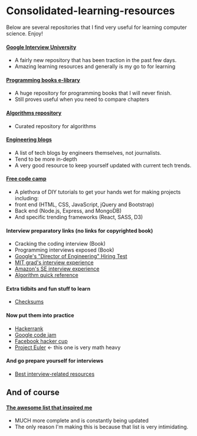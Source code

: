 # Consolidated-learning-resources

Below are several repositories that I find very useful for learning computer science. Enjoy!

#### [Google Interview University](https://github.com/jwasham/google-interview-university)

 - A fairly new repository that has been traction in the past few days.
 - Amazing learning resources and generally is my go to for learning
 

#### [Programming books e-library](https://github.com/vhf/free-programming-books/blob/master/free-programming-books.md)
 
 - A huge repository for programming books that I will never finish.
 - Still proves useful when you need to compare chapters

#### [Algorithms repository](https://github.com/tayllan/awesome-algorithms)
- Curated repository for algorithms


#### [Engineering blogs](https://github.com/kilimchoi/engineering-blogs)

- A list of tech blogs by engineers themselves, not journalists.
- Tend to be more in-depth 
- A very good resource to keep yourself updated with current tech trends.
 

#### [Free code camp](https://github.com/FreeCodeCamp/FreeCodeCamp)

- A plethora of DIY tutorials to get your hands wet for making projects including:
- front end (HTML, CSS, JavaScript, jQuery and Bootstrap)
- Back end (Node.js, Express, and MongoDB)
- And specific trending frameworks (React, SASS, D3)
 
#### Interview preparatory links (no links for copyrighted book)

- Cracking the coding interview (Book)
- Programming interviews exposed (Book)
- [Google's "Director of Engineering" Hiring Test](http://www.gwan.com/blog/20160405.html)
- [MIT grad's interview experience](http://kelukelu.me/interview/index.html)
- [Amazon's SE interview experience](http://sobit.me/2016/07/08/amazon-software-engineer-interview/)
- [Algorithm quick reference](https://gist.github.com/TSiege/cbb0507082bb18ff7e4b)

#### Extra tidbits and fun stuff to learn

- [Checksums](https://github.com/teb311/check-suming)
#### Now put them into practice
- [Hackerrank](https://www.hackerrank.com/)
- [Google code jam](https://code.google.com/codejam/)
- [Facebook hacker cup](https://www.facebook.com/hackercup/)
- [Project Euler](https://projecteuler.net/) <- this one is very math heavy

#### And go prepare yourself for interviews
- [Best interview-related resources](https://github.com/andreis/interview)

## And of course

#### [The awesome list that inspired me](https://github.com/sindresorhus/awesome)
- MUCH more complete and is constantly being updated
- The only reason I'm making this is because that list is very intimidating.
 
